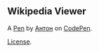 Wikipedia Viewer
----------------


A [Pen](https://codepen.io/webspinner1989/pen/gmbxjL) by [Антон](http://codepen.io/webspinner1989) on [CodePen](http://codepen.io/).

[License](https://codepen.io/webspinner1989/pen/gmbxjL/license).